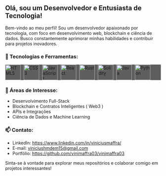 ## Olá, sou um Desenvolvedor e Entusiasta de Tecnologia!

Bem-vindo ao meu perfil! Sou um desenvolvedor apaixonado por tecnologia, com foco em desenvolvimento web, blockchain e ciência de dados. Busco constantemente aprimorar minhas habilidades e contribuir para projetos inovadores.

### 🚀 Tecnologias e Ferramentas:

<div style="display: flex; flex-wrap: wrap; gap: 10px; background-color: #5e5e5e">
  <img src="https://cdn.jsdelivr.net/gh/devicons/devicon/icons/html5/html5-original.svg" width="50" height="50" alt="HTML5" />
  <img src="https://cdn.jsdelivr.net/gh/devicons/devicon/icons/css3/css3-original.svg" width="50" height="50" alt="CSS3" />
  <img src="https://cdn.jsdelivr.net/gh/devicons/devicon/icons/javascript/javascript-original.svg" width="50" height="50" alt="JavaScript" />
  <img src="https://cdn.jsdelivr.net/gh/devicons/devicon/icons/react/react-original.svg" width="50" height="50" alt="React" />
    <img src="https://upload.wikimedia.org/wikipedia/commons/d/d5/Rust_programming_language_black_logo.svg" width="50" height="50" alt="Rust" />
  <img src="https://cdn.jsdelivr.net/gh/devicons/devicon/icons/solidity/solidity-original.svg" width="50" height="50" alt="Solidity" />
  <img src="https://cdn.jsdelivr.net/gh/devicons/devicon/icons/java/java-original.svg" width="50" height="50" alt="Java" />
  <img src="https://cdn.jsdelivr.net/gh/devicons/devicon/icons/python/python-original.svg" width="50" height="50" alt="Python" />
</div>

### 📌 Áreas de Interesse:
- Desenvolvimento Full-Stack
- Blockchain e Contratos Inteligentes ( Web3 )
- APIs e Integrações
- Ciência de Dados e Machine Learning

### 📫 Contato:
- LinkedIn: https://www.linkedin.com/in/viniciusmaffra/
- E-mail: viniciushmdem15@gmail.com
- Portfólio: https://github.com/vinimaffra03/vinimaffra03

Sinta-se à vontade para explorar meus repositórios e colaborar comigo em projetos interessantes!
